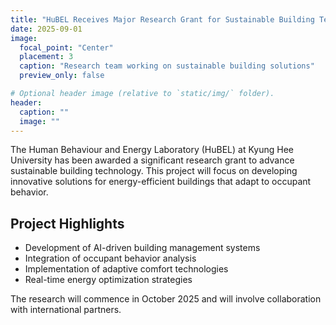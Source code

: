 ```yaml
---
title: "HuBEL Receives Major Research Grant for Sustainable Building Technology"
date: 2025-09-01
image:
  focal_point: "Center"
  placement: 3
  caption: "Research team working on sustainable building solutions"
  preview_only: false

# Optional header image (relative to `static/img/` folder).
header:
  caption: ""
  image: ""
---
```


The Human Behaviour and Energy Laboratory (HuBEL) at Kyung Hee University has been awarded a significant research grant to advance sustainable building technology. This project will focus on developing innovative solutions for energy-efficient buildings that adapt to occupant behavior.

## Project Highlights

- Development of AI-driven building management systems
- Integration of occupant behavior analysis
- Implementation of adaptive comfort technologies
- Real-time energy optimization strategies

The research will commence in October 2025 and will involve collaboration with international partners.
